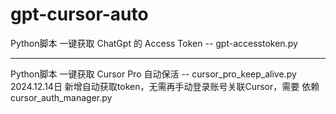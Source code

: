 # gpt-cursor-auto
Python脚本 一键获取 ChatGpt 的 Access Token    -- gpt-accesstoken.py
***********************************************************************************************
Python脚本 一键获取 Cursor Pro 自动保活        --  cursor_pro_keep_alive.py    
2024.12.14日 新增自动获取token，无需再手动登录账号关联Cursor，需要 依赖 cursor_auth_manager.py 
